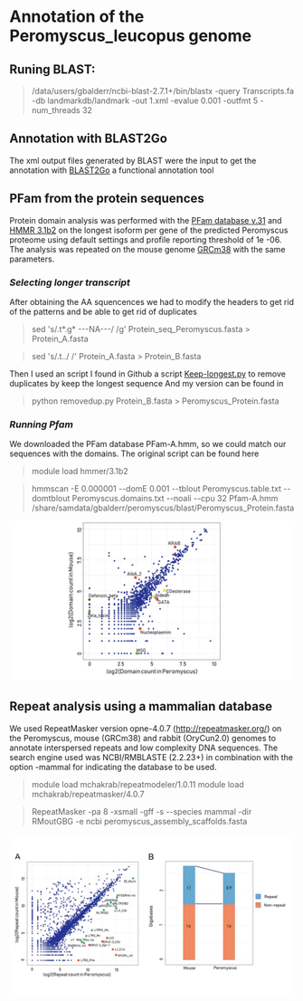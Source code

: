 # Annotation of the Peromyscus_leucopus genome

## Runing BLAST:
> /data/users/gbalderr/ncbi-blast-2.7.1+/bin/blastx  -query Transcripts.fa -db landmarkdb/landmark -out 1.xml -evalue 0.001 -outfmt 5 -num_threads 32

## Annotation with BLAST2Go
The xml output files generated by BLAST were the input to get the annotation with [BLAST2Go](https://www.blast2go.com/) a functional annotation tool 

## PFam from the protein sequences
Protein domain analysis was performed with the [PFam database v.31](https://pfam.xfam.org/) and [HMMR
3.1b2](http://hmmer.org/) on the longest isoform per gene of the predicted Peromyscus proteome using default
settings and profile reporting threshold of 1e -06. The analysis was repeated on the mouse genome [GRCm38](https://www.ncbi.nlm.nih.gov/genome/52) with the same parameters.

  ### _Selecting longer transcript_
  
After obtaining the AA squencences we had to modify the headers to get rid of the patterns and be able to get rid of duplicates

> sed 's/.t*.g* ---NA---/ /g' Protein_seq_Peromyscus.fasta > Protein_A.fasta

> sed 's/.t../ /' Protein_A.fasta > Protein_B.fasta

Then I used an script I found in Github a script  [Keep-longest.py](https://gist.github.com/mkweskin/8869358) to remove duplicates by keep the longest sequence
And my version can be found in []()
> python removedup.py Protein_B.fasta > Peromyscus_Protein.fasta



  ### _Running Pfam_ 
We downloaded the PFam database PFam-A.hmm, so we could match our sequences with the domains. The original script can be found here []()

> module load hmmer/3.1b2

>hmmscan -E 0.000001 --domE 0.001 --tblout Peromyscus.table.txt --domtblout Peromyscus.domains.txt --noali --cpu 32 Pfam-A.hmm /share/samdata/gbalderr/peromyscus/blast/Peromyscus_Protein.fasta

![PFam](https://github.com/GabyBG/Peromyscus_leucopus/blob/master/FIGURES_GBG/Slide3.JPG)




## Repeat analysis using a mammalian database
We used RepeatMasker version opne-4.0.7 (http://repeatmasker.org/) on the Peromyscus, mouse (GRCm38)
and rabbit (OryCun2.0) genomes to annotate interspersed repeats and low complexity DNA sequences. The
search engine used was NCBI/RMBLASTE (2.2.23+) in combination with the option -mammal for indicating the
database to be used.


> module load mchakrab/repeatmodeler/1.0.11
> module load mchakrab/repeatmasker/4.0.7

> RepeatMasker -pa 8 -xsmall -gff -s --species mammal -dir RMoutGBG -e ncbi peromyscus_assembly_scaffolds.fasta

![Repeats](https://github.com/GabyBG/Peromyscus_leucopus/blob/master/FIGURES_GBG/Slide1.JPG)





